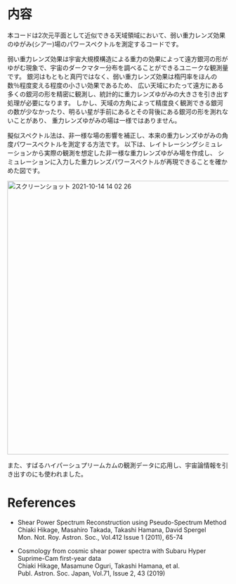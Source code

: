 # 内容
本コードは2次元平面として近似できる天域領域において、弱い重力レンズ効果のゆがみ(シアー)場のパワースペクトルを測定するコードです。

弱い重力レンズ効果は宇宙大規模構造による重力の効果によって遠方銀河の形がゆがむ現象で、宇宙のダークマター分布を調べることができるユニークな観測量です。
銀河はもともと真円ではなく、弱い重力レンズ効果は楕円率をほんの数％程度変える程度の小さい効果であるため、
広い天域にわたって遠方にある多くの銀河の形を精密に観測し、統計的に重力レンズゆがみの大きさを引き出す処理が必要になります。
しかし、天域の方角によって精度良く観測できる銀河の数が少なかったり、明るい星が手前にあるとその背後にある銀河の形を測れないことがあり、
重力レンズゆがみの場は一様ではありません。

擬似スペクトル法は、非一様な場の影響を補正し、本来の重力レンズゆがみの角度パワースペクトルを測定する方法です。
以下は、レイトレーシングシミュレーションから実際の観測を想定した非一様な重力レンズゆがみ場を作成し、
シミュレーションに入力した重力レンズパワースペクトルが再現できることを確かめた図です。

<img width="623" alt="スクリーンショット 2021-10-14 14 02 26" src="https://user-images.githubusercontent.com/86592645/137254998-644ab80a-8409-45a9-b4b3-9b6556aa7e7a.png">

また、すばるハイパーシュプリームカムの観測データに応用し、宇宙論情報を引き出すのにも使われました。

# References
- Shear Power Spectrum Reconstruction using Pseudo-Spectrum Method  
Chiaki Hikage, Masahiro Takada, Takashi Hamana, David Spergel  
Mon. Not. Roy. Astron. Soc., Vol.412 Issue 1 (2011), 65-74

- Cosmology from cosmic shear power spectra with Subaru Hyper Suprime-Cam first-year data  
Chiaki Hikage, Masamune Oguri, Takashi Hamana, et al.  
Publ. Astron. Soc. Japan, Vol.71, Issue 2, 43 (2019)  
